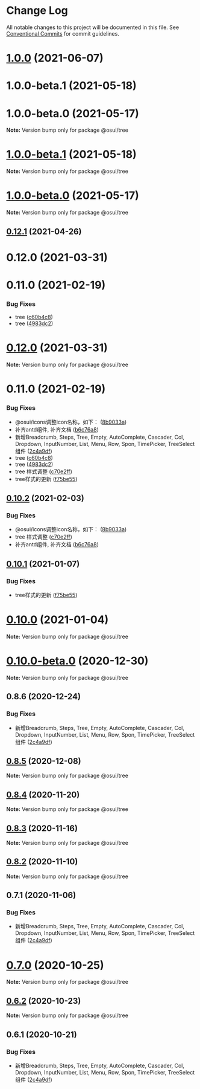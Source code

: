 # Change Log

All notable changes to this project will be documented in this file.
See [Conventional Commits](https://conventionalcommits.org) for commit guidelines.

# [1.0.0](https://gitee.com/gitee-fe/osui/tree/master/compare/@osui/tree@0.12.1...@osui/tree@1.0.0) (2021-06-07)



# 1.0.0-beta.1 (2021-05-18)



# 1.0.0-beta.0 (2021-05-17)

**Note:** Version bump only for package @osui/tree





# [1.0.0-beta.1](https://gitee.com/gitee-fe/osui/tree/master/compare/v1.0.0-beta.0...v1.0.0-beta.1) (2021-05-18)

**Note:** Version bump only for package @osui/tree





# [1.0.0-beta.0](https://gitee.com/gitee-fe/osui/tree/master/compare/v0.12.1...v1.0.0-beta.0) (2021-05-17)

**Note:** Version bump only for package @osui/tree





## [0.12.1](https://gitee.com/gitee-fe/osui/tree/master/compare/@osui/tree@0.10.2...@osui/tree@0.12.1) (2021-04-26)



# 0.12.0 (2021-03-31)



# 0.11.0 (2021-02-19)


### Bug Fixes

* tree ([c60b4c8](https://gitee.com/gitee-fe/osui/tree/master/commits/c60b4c8fd59cb8a78dc9fc72248003598330ca78))
* tree ([4983dc2](https://gitee.com/gitee-fe/osui/tree/master/commits/4983dc24407762c7400a1d241052756a39ca3c5a))





# [0.12.0](https://gitee.com/gitee-fe/osui/tree/master/compare/v0.11.0...v0.12.0) (2021-03-31)

**Note:** Version bump only for package @osui/tree





# 0.11.0 (2021-02-19)


### Bug Fixes

* @osui/icons调整icon名称，如下： ([8b9033a](https://gitee.com/gitee-fe/osui/tree/master/commits/8b9033af14f14ebae853692523739ca22c64123a))
* 补齐antd组件, 补齐文档 ([b6c76a8](https://gitee.com/gitee-fe/osui/tree/master/commits/b6c76a864b121479e151a97e926546f3370d0aed))
* 新增Breadcrumb, Steps, Tree, Empty, AutoComplete, Cascader, Col, Dropdown, InputNumber, List, Menu, Row, Spon, TimePicker, TreeSelect 组件 ([2c4a9df](https://gitee.com/gitee-fe/osui/tree/master/commits/2c4a9df6af2a0283da7027a20043b0ccebceb2c4))
* tree ([c60b4c8](https://gitee.com/gitee-fe/osui/tree/master/commits/c60b4c8fd59cb8a78dc9fc72248003598330ca78))
* tree ([4983dc2](https://gitee.com/gitee-fe/osui/tree/master/commits/4983dc24407762c7400a1d241052756a39ca3c5a))
* tree 样式调整 ([c70e2ff](https://gitee.com/gitee-fe/osui/tree/master/commits/c70e2ffa5762e1159acfeb4e1159e21458dc1bb2))
* tree样式的更新 ([f75be55](https://gitee.com/gitee-fe/osui/tree/master/commits/f75be55449a1d5f1d1e38aaa9c9649dafc83f67b))





## [0.10.2](https://gitee.com/gitee-fe/osui/tree/master/compare/@osui/tree@0.10.1...@osui/tree@0.10.2) (2021-02-03)


### Bug Fixes

* @osui/icons调整icon名称，如下： ([8b9033a](https://gitee.com/gitee-fe/osui/tree/master/commits/8b9033af14f14ebae853692523739ca22c64123a))
* tree 样式调整 ([c70e2ff](https://gitee.com/gitee-fe/osui/tree/master/commits/c70e2ffa5762e1159acfeb4e1159e21458dc1bb2))
* 补齐antd组件, 补齐文档 ([b6c76a8](https://gitee.com/gitee-fe/osui/tree/master/commits/b6c76a864b121479e151a97e926546f3370d0aed))





## [0.10.1](https://gitee.com/gitee-fe/osui/tree/master/compare/@osui/tree@0.10.0...@osui/tree@0.10.1) (2021-01-07)


### Bug Fixes

* tree样式的更新 ([f75be55](https://gitee.com/gitee-fe/osui/tree/master/commits/f75be55449a1d5f1d1e38aaa9c9649dafc83f67b))





# [0.10.0](https://gitee.com/gitee-fe/osui/tree/master/compare/@osui/tree@0.10.0-beta.0...@osui/tree@0.10.0) (2021-01-04)

**Note:** Version bump only for package @osui/tree





# [0.10.0-beta.0](https://gitee.com/gitee-fe/osui/tree/master/compare/@osui/tree@0.8.6...@osui/tree@0.10.0-beta.0) (2020-12-30)

**Note:** Version bump only for package @osui/tree





## 0.8.6 (2020-12-24)


### Bug Fixes

* 新增Breadcrumb, Steps, Tree, Empty, AutoComplete, Cascader, Col, Dropdown, InputNumber, List, Menu, Row, Spon, TimePicker, TreeSelect 组件 ([2c4a9df](https://gitee.com/gitee-fe/osui/tree/master/commits/2c4a9df6af2a0283da7027a20043b0ccebceb2c4))





## [0.8.5](https://gitee.com/gitee-fe/osui/tree/master/compare/@osui/tree@0.8.4...@osui/tree@0.8.5) (2020-12-08)

**Note:** Version bump only for package @osui/tree





## [0.8.4](https://gitee.com/gitee-fe/osui/tree/master/compare/@osui/tree@0.8.3...@osui/tree@0.8.4) (2020-11-20)

**Note:** Version bump only for package @osui/tree





## [0.8.3](https://gitee.com/gitee-fe/osui/tree/master/compare/@osui/tree@0.8.2...@osui/tree@0.8.3) (2020-11-16)

**Note:** Version bump only for package @osui/tree





## [0.8.2](https://gitee.com/gitee-fe/osui/tree/master/compare/@osui/tree@0.6.2...@osui/tree@0.8.2) (2020-11-10)

**Note:** Version bump only for package @osui/tree





## 0.7.1 (2020-11-06)


### Bug Fixes

* 新增Breadcrumb, Steps, Tree, Empty, AutoComplete, Cascader, Col, Dropdown, InputNumber, List, Menu, Row, Spon, TimePicker, TreeSelect 组件 ([2c4a9df](https://gitee.com/gitee-fe/osui/tree/master/commits/2c4a9df6af2a0283da7027a20043b0ccebceb2c4))





# [0.7.0](https://gitee.com/gitee-fe/osui/tree/master/compare/@osui/tree@0.6.2...@osui/tree@0.7.0) (2020-10-25)

**Note:** Version bump only for package @osui/tree





## [0.6.2](https://gitee.com/gitee-fe/osui/tree/master/compare/@osui/tree@0.6.1...@osui/tree@0.6.2) (2020-10-23)

**Note:** Version bump only for package @osui/tree





## 0.6.1 (2020-10-21)


### Bug Fixes

* 新增Breadcrumb, Steps, Tree, Empty, AutoComplete, Cascader, Col, Dropdown, InputNumber, List, Menu, Row, Spon, TimePicker, TreeSelect 组件 ([2c4a9df](https://gitee.com/gitee-fe/osui/tree/master/commits/2c4a9df6af2a0283da7027a20043b0ccebceb2c4))
